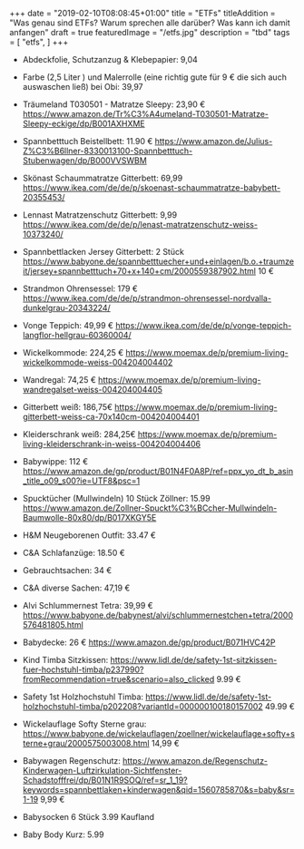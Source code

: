 +++
date = "2019-02-10T08:08:45+01:00"
title = "ETFs"
titleAddition = "Was genau sind ETFs? Warum sprechen alle darüber? Was kann ich damit anfangen"
draft = true
featuredImage = "/etfs.jpg"
description = "tbd"
tags = [
    "etfs",
]
+++


- Abdeckfolie, Schutzanzug & Klebepapier: 9,04
- Farbe (2,5 Liter ) und Malerrolle (eine richtig gute für 9 € die sich auch auswaschen ließ) bei Obi: 39,97

- Träumeland T030501 - Matratze Sleepy: 23,90 € https://www.amazon.de/Tr%C3%A4umeland-T030501-Matratze-Sleepy-eckige/dp/B001AXHXME
- Spannbetttuch Beistellbett: 11.90 € https://www.amazon.de/Julius-Z%C3%B6llner-8330013100-Spannbetttuch-Stubenwagen/dp/B000VVSWBM

- Skönast Schaummatratze Gitterbett: 69,99 https://www.ikea.com/de/de/p/skoenast-schaummatratze-babybett-20355453/
- Lennast Matratzenschutz Gitterbett: 9,99 https://www.ikea.com/de/de/p/lenast-matratzenschutz-weiss-10373240/
- Spannbettlacken Jersey Gitterbett: 2 Stück https://www.babyone.de/spannbetttuecher+und+einlagen/b.o.+traumzeit/jersey+spannbetttuch+70+x+140+cm/2000559387902.html
  10 €

- Strandmon Ohrensessel: 179 € https://www.ikea.com/de/de/p/strandmon-ohrensessel-nordvalla-dunkelgrau-20343224/
- Vonge Teppich: 49,99 € https://www.ikea.com/de/de/p/vonge-teppich-langflor-hellgrau-60360004/

- Wickelkommode: 224,25 € https://www.moemax.de/p/premium-living-wickelkommode-weiss-004204004402
- Wandregal: 74,25 € https://www.moemax.de/p/premium-living-wandregalset-weiss-004204004405
- Gitterbett weiß: 186,75€ https://www.moemax.de/p/premium-living-gitterbett-weiss-ca-70x140cm-004204004401
- Kleiderschrank weiß: 284,25€ https://www.moemax.de/p/premium-living-kleiderschrank-in-weiss-004204004406
- Babywippe: 112 € https://www.amazon.de/gp/product/B01N4F0A8P/ref=ppx_yo_dt_b_asin_title_o09_s00?ie=UTF8&psc=1

- Spucktücher (Mullwindeln) 10 Stück Zöllner: 15.99 https://www.amazon.de/Zollner-Spuckt%C3%BCcher-Mullwindeln-Baumwolle-80x80/dp/B017XKGY5E

- H&M Neugeborenen Outfit: 33.47 €
- C&A Schlafanzüge: 18.50 €
- Gebrauchtsachen: 34 €

- C&A diverse Sachen: 47,19 €

- Alvi Schlummernest Tetra:  39,99 € https://www.babyone.de/babynest/alvi/schlummernestchen+tetra/2000576481805.html

- Babydecke: 26 € https://www.amazon.de/gp/product/B071HVC42P

- Kind Timba Sitzkissen: https://www.lidl.de/de/safety-1st-sitzkissen-fuer-hochstuhl-timba/p237990?fromRecommendation=true&scenario=also_clicked
  9.99 €

- Safety 1st Holzhochstuhl Timba: https://www.lidl.de/de/safety-1st-holzhochstuhl-timba/p202208?variantId=000000100180157002
  49.99 €

-  Wickelauflage Softy Sterne grau: https://www.babyone.de/wickelauflagen/zoellner/wickelauflage+softy+sterne+grau/2000575003008.html
  14,99 €

- Babywagen Regenschutz: https://www.amazon.de/Regenschutz-Kinderwagen-Luftzirkulation-Sichtfenster-Schadstofffrei/dp/B01N1R9SOQ/ref=sr_1_19?keywords=spannbettlaken+kinderwagen&qid=1560785870&s=baby&sr=1-19
  9,99 €

- Babysocken 6 Stück 3.99 Kaufland
- Baby Body Kurz: 5.99



